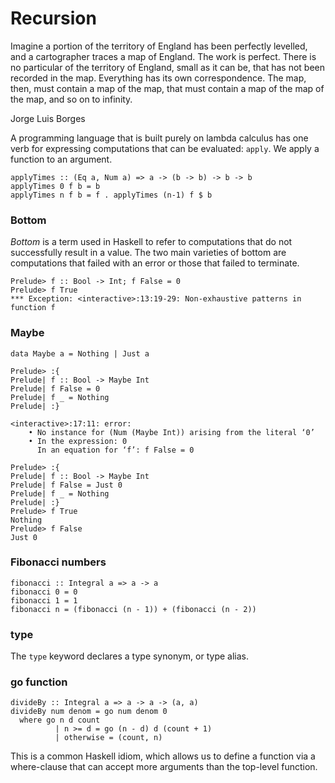# Recursion

Imagine a portion of the territory of England has been perfectly levelled, and a
cartographer traces a map of England. The work is perfect. There is no
particular of the territory of England, small as it can be, that has not been
recorded in the map. Everything has its own correspondence. The map, then, must
contain a map of the map, that must contain a map of the map of the map, and so
on to infinity.

Jorge Luis Borges

A programming language that is built purely on lambda calculus has one verb for
expressing computations that can be evaluated: `apply`. We apply a function to
an argument.

```
applyTimes :: (Eq a, Num a) => a -> (b -> b) -> b -> b
applyTimes 0 f b = b
applyTimes n f b = f . applyTimes (n-1) f $ b
``` 

### Bottom

_Bottom_ is a term used in Haskell to refer to computations that do not
successfully result in a value. The two main varieties of bottom are
computations that failed with an error or those that failed to terminate.

```
Prelude> f :: Bool -> Int; f False = 0
Prelude> f True
*** Exception: <interactive>:13:19-29: Non-exhaustive patterns in function f
```

### Maybe

`data Maybe a = Nothing | Just a`

```
Prelude> :{
Prelude| f :: Bool -> Maybe Int
Prelude| f False = 0
Prelude| f _ = Nothing
Prelude| :}

<interactive>:17:11: error:
    • No instance for (Num (Maybe Int)) arising from the literal ‘0’
    • In the expression: 0
      In an equation for ‘f’: f False = 0
```

```
Prelude> :{
Prelude| f :: Bool -> Maybe Int
Prelude| f False = Just 0
Prelude| f _ = Nothing
Prelude| :}
Prelude> f True
Nothing
Prelude> f False
Just 0
```

### Fibonacci numbers

```
fibonacci :: Integral a => a -> a
fibonacci 0 = 0
fibonacci 1 = 1
fibonacci n = (fibonacci (n - 1)) + (fibonacci (n - 2))
```

### type

The `type` keyword declares a type synonym, or type alias.

### go function

```
divideBy :: Integral a => a -> a -> (a, a)
divideBy num denom = go num denom 0
  where go n d count
          | n >= d = go (n - d) d (count + 1)
          | otherwise = (count, n)
```

This is a common Haskell idiom, which allows us to define a function via a
where-clause that can accept more arguments than the top-level function.
